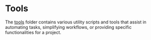 #  Tools

The [tools](../tools/) folder contains various utility scripts and tools that assist in automating tasks, simplifying workflows, or providing specific functionalities for a project.
